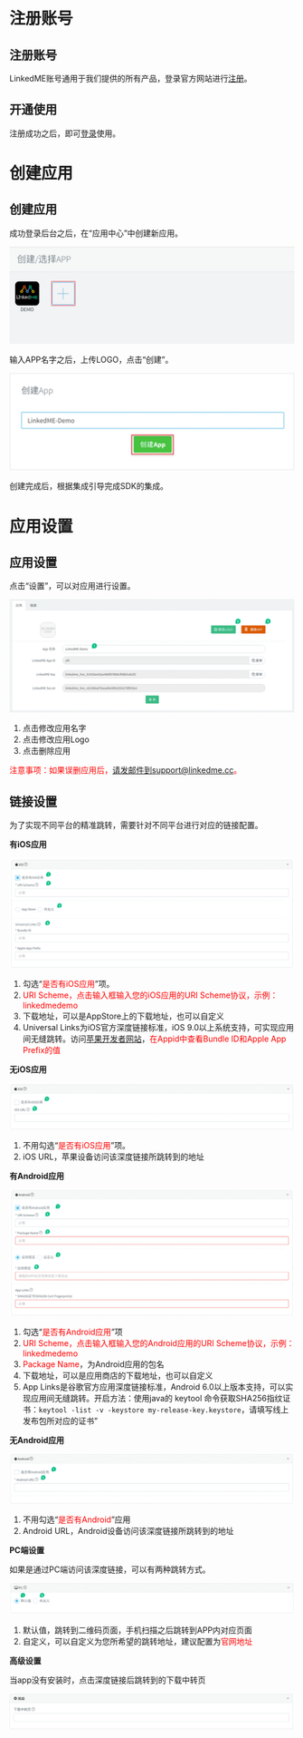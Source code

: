 # 注册账号
## 注册账号
LinkedME账号通用于我们提供的所有产品，登录官方网站进行[注册](https://www.linkedme.cc/dashboard/index.html#/access/signup)。
## 开通使用
注册成功之后，即可[登录](https://www.linkedme.cc/dashboard/index.html#/access/signin)使用。
# 创建应用
## 创建应用
成功登录后台之后，在“应用中心”中创建新应用。

![](/assets/2.2.1-1.jpg)

输入APP名字之后，上传LOGO，点击“创建”。

![](/assets/2.2.1-2.jpg)

创建完成后，根据集成引导完成SDK的集成。



# 应用设置
## 应用设置
点击“设置”，可以对应用进行设置。

![](/assets/2.3.1.jpg)

1. 点击修改应用名字
2. 点击修改应用Logo
3. 点击删除应用

<font color="red">注意事项：如果误删应用后，请发邮件到support@linkedme.cc。</font>

## 链接设置
为了实现不同平台的精准跳转，需要针对不同平台进行对应的链接配置。  

**有iOS应用**

![](/assets/2.3.2.1-1.jpg)

1. 勾选“<font color="red">是否有iOS应用</font>”项。
2. <font color="red">URI Scheme，点击输入框输入您的iOS应用的URI Scheme协议，示例：linkedmedemo</font>
3. 下载地址，可以是AppStore上的下载地址，也可以自定义
4. Universal Links为iOS官方深度链接标准，iOS 9.0以上系统支持，可实现应用间无缝跳转。访问[苹果开发者网站](https://developer.apple.com/)，<font color="red">在Appid中查看Bundle ID和Apple App Prefix的值</font>

**无iOS应用**

![](/assets/2.3.2.1-2.jpg)

1. 不用勾选“<font color="red">是否有iOS应用</font>”项。
2. iOS URL，苹果设备访问该深度链接所跳转到的地址

**有Android应用**

![](/assets/2.3.2.2-1.jpg)

1. 勾选“<font color="red">是否有Android应用</font>”项
2. <font color="red">URI Scheme，点击输入框输入您的Android应用的URI Scheme协议，示例：linkedmedemo</font>
3. <font color="red">Package Name</font>，为Android应用的包名
4. 下载地址，可以是应用商店的下载地址，也可以自定义
5. App Links是谷歌官方应用深度链接标准，Android 6.0以上版本支持，可以实现应用间无缝跳转。开启方法：使用java的 keytool 命令获取SHA256指纹证书：`keytool -list -v -keystore my-release-key.keystore`，请填写线上发布包所对应的证书”

**无Android应用**

![](/assets/2.3.2.2-2.jpg)

1. 不用勾选“<font color="red">是否有Android</font>”应用
2. Android URL，Android设备访问该深度链接所跳转到的地址

**PC端设置**  

如果是通过PC端访问该深度链接，可以有两种跳转方式。

![](/assets/2.3.2.2-3.jpg)

1. 默认值，跳转到二维码页面，手机扫描之后跳转到APP内对应页面
2. 自定义，可以自定义为您所希望的跳转地址，建议配置为<font color="red">官网地址</font>

**高级设置**  

当app没有安装时，点击深度链接后跳转到的下载中转页

![](/assets/gaoji.png)
